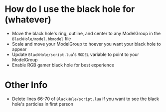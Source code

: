 # How do I use the black hole for (whatever)
- Move the black hole's ring, outline, and center to any ModelGroup in the `BlackHole/model.bbmodel` file
- Scale and move your ModelGroup to hoever you want your black hole to appear
- Update `BlackHole/script.lua`'s `MODEL` variable to point to your ModelGroup
- Enable RGB gamer black hole for best experience

# Other Info 
- Delete lines 66-70 of `BlackHole/script.lua` if you want to see the black hole's particles in first person
